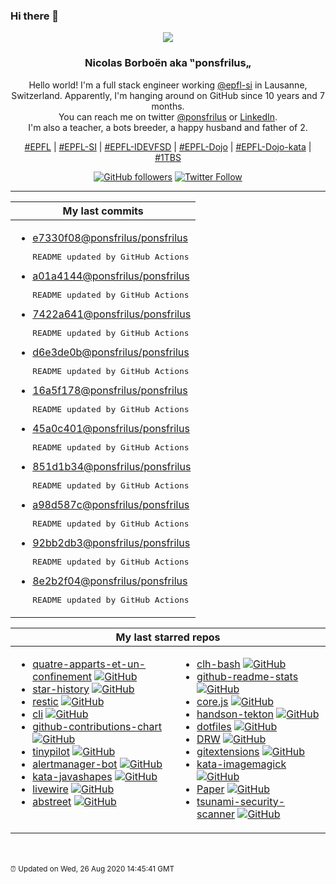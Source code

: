 ### Hi there 👋

<p align="center">
  <img src="https://avatars3.githubusercontent.com/u/176002?v=4" />
  <h3 align="center">
    Nicolas Borboën aka ‟ponsfrilus„
  </h3>
  <p align="center">
    Hello world! I'm a full stack engineer working <a href="https://github.com/epfl-si">@epfl-si</a> in Lausanne, Switzerland.
    Apparently, I'm hanging around on GitHub since 10 years and 7 months.
    <br />You can reach me on twitter <a href="https://twitter.com/ponsfrilus">@ponsfrilus</a> or <a href="http://linkedin.com/in/nicolasborboen">LinkedIn</a>.
    <br />I'm also a teacher, a bots breeder, a happy husband and father of 2.
  </p>
  <p align="center">
    <a href="https://www.epfl.ch">#EPFL</a> | 
    <a href="https://github.com/epfl-si/">#EPFL-SI</a> | 
    <a href="https://github.com/epfl-idevfsd">#EPFL-IDEVFSD</a> | 
    <a href="https://github.com/topics/epfl-dojo">#EPFL-Dojo</a> | 
    <a href="https://github.com/topics/epfl-dojo-kata">#EPFL-Dojo-kata</a> | 
    <a href="https://en.wikipedia.org/wiki/Indentation_style#Variant:_1TBS_(OTBS)">#1TBS</a>
  </p>
  <p align="center">
    <a href="https://github.com/ponsfrilus"><img alt="GitHub followers" src="https://img.shields.io/github/followers/ponsfrilus?label=Follow%20me%20on%20github&style=social"></a>
    <a href="https://twitter.com/ponsfrilus"><img alt="Twitter Follow" src="https://img.shields.io/twitter/follow/ponsfrilus?label=follow%20me%20on%20twitter&style=social"></a>
  </p>
  </p><hr>
<table>
<thead>
<tr>
<th>My last commits</th>
</tr>
</thead>
<tr>
<td valign="top">
<ul>
<li><a href="https://api.github.com/repos/ponsfrilus/ponsfrilus/commits/e7330f08ba48a85057b6ec8244d9e1e6b9fc9d7c" title="2020-08-26T13:45:40.000Z" target="_blank">e7330f08</a><a href="https://github.com/ponsfrilus">@ponsfrilus</a><a href="https://github.com/ponsfrilus/ponsfrilus" title="My profile's README generator">/ponsfrilus</a><br/><pre>README updated by GitHub Actions</pre></li>
<li><a href="https://api.github.com/repos/ponsfrilus/ponsfrilus/commits/a01a4144bc7f76ebb452e5fead5ab20cc2141f22" title="2020-08-26T12:45:55.000Z" target="_blank">a01a4144</a><a href="https://github.com/ponsfrilus">@ponsfrilus</a><a href="https://github.com/ponsfrilus/ponsfrilus" title="My profile's README generator">/ponsfrilus</a><br/><pre>README updated by GitHub Actions</pre></li>
<li><a href="https://api.github.com/repos/ponsfrilus/ponsfrilus/commits/7422a641ac9783fbd7f51ebf4d06b737f2c144cd" title="2020-08-26T11:45:36.000Z" target="_blank">7422a641</a><a href="https://github.com/ponsfrilus">@ponsfrilus</a><a href="https://github.com/ponsfrilus/ponsfrilus" title="My profile's README generator">/ponsfrilus</a><br/><pre>README updated by GitHub Actions</pre></li>
<li><a href="https://api.github.com/repos/ponsfrilus/ponsfrilus/commits/d6e3de0b0f79ae59be58a81a170592aec1c8dbc6" title="2020-08-26T10:45:39.000Z" target="_blank">d6e3de0b</a><a href="https://github.com/ponsfrilus">@ponsfrilus</a><a href="https://github.com/ponsfrilus/ponsfrilus" title="My profile's README generator">/ponsfrilus</a><br/><pre>README updated by GitHub Actions</pre></li>
<li><a href="https://api.github.com/repos/ponsfrilus/ponsfrilus/commits/16a5f178dd19c0c98cb93886ac8c1c111d4ec6e3" title="2020-08-26T09:45:47.000Z" target="_blank">16a5f178</a><a href="https://github.com/ponsfrilus">@ponsfrilus</a><a href="https://github.com/ponsfrilus/ponsfrilus" title="My profile's README generator">/ponsfrilus</a><br/><pre>README updated by GitHub Actions</pre></li>
<li><a href="https://api.github.com/repos/ponsfrilus/ponsfrilus/commits/45a0c401afe9e61e281521a07b4d07cd7618bc0b" title="2020-08-26T08:46:40.000Z" target="_blank">45a0c401</a><a href="https://github.com/ponsfrilus">@ponsfrilus</a><a href="https://github.com/ponsfrilus/ponsfrilus" title="My profile's README generator">/ponsfrilus</a><br/><pre>README updated by GitHub Actions</pre></li>
<li><a href="https://api.github.com/repos/ponsfrilus/ponsfrilus/commits/851d1b34505cedb64fa79d9ed3336ca5ccf115ca" title="2020-08-25T20:45:38.000Z" target="_blank">851d1b34</a><a href="https://github.com/ponsfrilus">@ponsfrilus</a><a href="https://github.com/ponsfrilus/ponsfrilus" title="My profile's README generator">/ponsfrilus</a><br/><pre>README updated by GitHub Actions</pre></li>
<li><a href="https://api.github.com/repos/ponsfrilus/ponsfrilus/commits/a98d587c001d77b82b95a2ea29c3b4501d4b4997" title="2020-08-25T19:45:30.000Z" target="_blank">a98d587c</a><a href="https://github.com/ponsfrilus">@ponsfrilus</a><a href="https://github.com/ponsfrilus/ponsfrilus" title="My profile's README generator">/ponsfrilus</a><br/><pre>README updated by GitHub Actions</pre></li>
<li><a href="https://api.github.com/repos/ponsfrilus/ponsfrilus/commits/92bb2db39109aae7ef90eb95181c5ba08b874dd3" title="2020-08-25T18:45:42.000Z" target="_blank">92bb2db3</a><a href="https://github.com/ponsfrilus">@ponsfrilus</a><a href="https://github.com/ponsfrilus/ponsfrilus" title="My profile's README generator">/ponsfrilus</a><br/><pre>README updated by GitHub Actions</pre></li>
<li><a href="https://api.github.com/repos/ponsfrilus/ponsfrilus/commits/8e2b2f0431a7cd88b7b200424593cd222ef10c92" title="2020-08-25T17:45:37.000Z" target="_blank">8e2b2f04</a><a href="https://github.com/ponsfrilus">@ponsfrilus</a><a href="https://github.com/ponsfrilus/ponsfrilus" title="My profile's README generator">/ponsfrilus</a><br/><pre>README updated by GitHub Actions</pre></li>
</ul>
</td>
</tr>
</table>
<table>
<thead>
<tr>
<th colspan=2>My last starred repos</th>
</tr>
</thead>
<tr>

<td valign="top">
<ul>
<li><a href="https://github.com/IMI-initiative/quatre-apparts-et-un-confinement" title="Repository for the free open-source web-based mobile game "Covidou"" target="_blank">quatre-apparts-et-un-confinement</a>&nbsp;<a href="https://github.com/IMI-initiative/quatre-apparts-et-un-confinement" title="Repository for the free open-source web-based mobile game "Covidou"" target="_blank"><img src="https://img.shields.io/github/stars/IMI-initiative/quatre-apparts-et-un-confinement?style=social" alt="GitHub"></a></li>
<li><a href="https://github.com/timqian/star-history" title="The missing star history graph of github repos" target="_blank">star-history</a>&nbsp;<a href="https://github.com/timqian/star-history" title="The missing star history graph of github repos" target="_blank"><img src="https://img.shields.io/github/stars/timqian/star-history?style=social" alt="GitHub"></a></li>
<li><a href="https://github.com/restic/restic" title="Fast, secure, efficient backup program" target="_blank">restic</a>&nbsp;<a href="https://github.com/restic/restic" title="Fast, secure, efficient backup program" target="_blank"><img src="https://img.shields.io/github/stars/restic/restic?style=social" alt="GitHub"></a></li>
<li><a href="https://github.com/tektoncd/cli" title="A CLI for interacting with Tekton!" target="_blank">cli</a>&nbsp;<a href="https://github.com/tektoncd/cli" title="A CLI for interacting with Tekton!" target="_blank"><img src="https://img.shields.io/github/stars/tektoncd/cli?style=social" alt="GitHub"></a></li>
<li><a href="https://github.com/sallar/github-contributions-chart" title=":octocat: Generate an image of all your Github contributions" target="_blank">github-contributions-chart</a>&nbsp;<a href="https://github.com/sallar/github-contributions-chart" title=":octocat: Generate an image of all your Github contributions" target="_blank"><img src="https://img.shields.io/github/stars/sallar/github-contributions-chart?style=social" alt="GitHub"></a></li>
<li><a href="https://github.com/mtlynch/tinypilot" title="Use your Raspberry Pi as a browser-based KVM." target="_blank">tinypilot</a>&nbsp;<a href="https://github.com/mtlynch/tinypilot" title="Use your Raspberry Pi as a browser-based KVM." target="_blank"><img src="https://img.shields.io/github/stars/mtlynch/tinypilot?style=social" alt="GitHub"></a></li>
<li><a href="https://github.com/metalmatze/alertmanager-bot" title="Bot for Prometheus' Alertmanager" target="_blank">alertmanager-bot</a>&nbsp;<a href="https://github.com/metalmatze/alertmanager-bot" title="Bot for Prometheus' Alertmanager" target="_blank"><img src="https://img.shields.io/github/stars/metalmatze/alertmanager-bot?style=social" alt="GitHub"></a></li>
<li><a href="https://github.com/TacticsCH/kata-javashapes" title="Recreation of an exam I had" target="_blank">kata-javashapes</a>&nbsp;<a href="https://github.com/TacticsCH/kata-javashapes" title="Recreation of an exam I had" target="_blank"><img src="https://img.shields.io/github/stars/TacticsCH/kata-javashapes?style=social" alt="GitHub"></a></li>
<li><a href="https://github.com/livewire/livewire" title="A full-stack framework for Laravel that takes the pain out of building dynamic UIs." target="_blank">livewire</a>&nbsp;<a href="https://github.com/livewire/livewire" title="A full-stack framework for Laravel that takes the pain out of building dynamic UIs." target="_blank"><img src="https://img.shields.io/github/stars/livewire/livewire?style=social" alt="GitHub"></a></li>
<li><a href="https://github.com/dabreegster/abstreet" title="A traffic simulation game exploring how small changes to roads affect cyclists, transit users, pedestrians, and drivers." target="_blank">abstreet</a>&nbsp;<a href="https://github.com/dabreegster/abstreet" title="A traffic simulation game exploring how small changes to roads affect cyclists, transit users, pedestrians, and drivers." target="_blank"><img src="https://img.shields.io/github/stars/dabreegster/abstreet?style=social" alt="GitHub"></a></li>
</ul>
</td>

<td valign="top">
<ul>
<li><a href="https://github.com/CommandLineHeroes/clh-bash" title="Arcade game to show your Command Line Hero skills!  The game challenges you to enter as many valid commands as you can in 60 seconds!" target="_blank">clh-bash</a>&nbsp;<a href="https://github.com/CommandLineHeroes/clh-bash" title="Arcade game to show your Command Line Hero skills!  The game challenges you to enter as many valid commands as you can in 60 seconds!" target="_blank"><img src="https://img.shields.io/github/stars/CommandLineHeroes/clh-bash?style=social" alt="GitHub"></a></li>
<li><a href="https://github.com/anuraghazra/github-readme-stats" title=":zap: Dynamically generated stats for your github readmes" target="_blank">github-readme-stats</a>&nbsp;<a href="https://github.com/anuraghazra/github-readme-stats" title=":zap: Dynamically generated stats for your github readmes" target="_blank"><img src="https://img.shields.io/github/stars/anuraghazra/github-readme-stats?style=social" alt="GitHub"></a></li>
<li><a href="https://github.com/octokit/core.js" title="Extendable client for GitHub's REST & GraphQL APIs" target="_blank">core.js</a>&nbsp;<a href="https://github.com/octokit/core.js" title="Extendable client for GitHub's REST & GraphQL APIs" target="_blank"><img src="https://img.shields.io/github/stars/octokit/core.js?style=social" alt="GitHub"></a></li>
<li><a href="https://github.com/joellord/handson-tekton" title="null" target="_blank">handson-tekton</a>&nbsp;<a href="https://github.com/joellord/handson-tekton" title="null" target="_blank"><img src="https://img.shields.io/github/stars/joellord/handson-tekton?style=social" alt="GitHub"></a></li>
<li><a href="https://github.com/williambelle/dotfiles" title="My Ubuntu / macOS dotfiles" target="_blank">dotfiles</a>&nbsp;<a href="https://github.com/williambelle/dotfiles" title="My Ubuntu / macOS dotfiles" target="_blank"><img src="https://img.shields.io/github/stars/williambelle/dotfiles?style=social" alt="GitHub"></a></li>
<li><a href="https://github.com/DojoRally/DRW" title="null" target="_blank">DRW</a>&nbsp;<a href="https://github.com/DojoRally/DRW" title="null" target="_blank"><img src="https://img.shields.io/github/stars/DojoRally/DRW?style=social" alt="GitHub"></a></li>
<li><a href="https://github.com/gitextensions/gitextensions" title="Git Extensions is a standalone UI tool for managing git repositories. It also integrates with Windows Explorer and Microsoft Visual Studio (2015/2017/2019)." target="_blank">gitextensions</a>&nbsp;<a href="https://github.com/gitextensions/gitextensions" title="Git Extensions is a standalone UI tool for managing git repositories. It also integrates with Windows Explorer and Microsoft Visual Studio (2015/2017/2019)." target="_blank"><img src="https://img.shields.io/github/stars/gitextensions/gitextensions?style=social" alt="GitHub"></a></li>
<li><a href="https://github.com/epfl-dojo/kata-imagemagick" title="Introduction to Image Magick" target="_blank">kata-imagemagick</a>&nbsp;<a href="https://github.com/epfl-dojo/kata-imagemagick" title="Introduction to Image Magick" target="_blank"><img src="https://img.shields.io/github/stars/epfl-dojo/kata-imagemagick?style=social" alt="GitHub"></a></li>
<li><a href="https://github.com/PaperMC/Paper" title="High performance Spigot fork that aims to fix gameplay and mechanics inconsistencies" target="_blank">Paper</a>&nbsp;<a href="https://github.com/PaperMC/Paper" title="High performance Spigot fork that aims to fix gameplay and mechanics inconsistencies" target="_blank"><img src="https://img.shields.io/github/stars/PaperMC/Paper?style=social" alt="GitHub"></a></li>
<li><a href="https://github.com/google/tsunami-security-scanner" title="Tsunami is a general purpose network security scanner with an extensible plugin system for detecting high severity vulnerabilities with high confidence." target="_blank">tsunami-security-scanner</a>&nbsp;<a href="https://github.com/google/tsunami-security-scanner" title="Tsunami is a general purpose network security scanner with an extensible plugin system for detecting high severity vulnerabilities with high confidence." target="_blank"><img src="https://img.shields.io/github/stars/google/tsunami-security-scanner?style=social" alt="GitHub"></a></li>
</ul>
</td>
</td>
</tr>
</table>
<br><br><small>⏰ Updated on Wed, 26 Aug 2020 14:45:41 GMT</small>